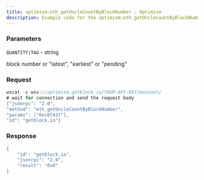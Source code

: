 ```yaml
---
title: optimism:eth_getUncleCountByBlockNumber - Optimism
description: Example code for the optimism:eth_getUncleCountByBlockNumber ws method. Сomplete guide on how to use optimism:eth_getUncleCountByBlockNumber ws in GetBlock.io Web3 documentation.
---
```


### Parameters


`QUANTITY|TAG` - string

block number or "latest", "earliest" or "pending"

### Request

``` java
wscat -c wss://optimism.getblock.io/YOUR-API-KEY/mainnet/ 
# wait for connection and send the request body 
{"jsonrpc": "2.0",
"method": "eth_getUncleCountByBlockNumber",
"params": ["0xc6f437"],
"id": "getblock.io"}
```

###  Response

``` java
{
    "id": "getblock.io",
    "jsonrpc": "2.0",
    "result": "0x0"
}
```

